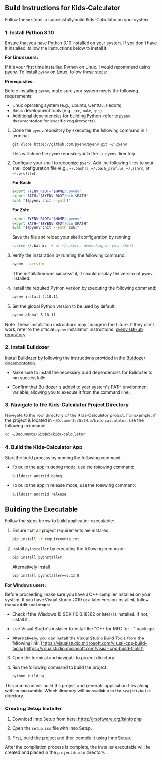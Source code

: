 ## Build Instructions for Kids-Calculator

Follow these steps to successfully build Kids-Calculator on your system.

### 1. Install Python 3.10

Ensure that you have Python 3.10 installed on your system. If you don't have it installed, follow the instructions below to install it.

**For Linux users:**

If it's your first time installing Python on Linux, I would recommend using pyenv. To install `pyenv` on Linux, follow these steps:

**Prerequisites:**

Before installing `pyenv`, make sure your system meets the following requirements:

- Linux operating system (e.g., Ubuntu, CentOS, Fedora)
- Basic development tools (e.g., `gcc`, `make`, `git`)
- Additional dependencies for building Python (refer to `pyenv` documentation for specific requirements)

1. Clone the `pyenv` repository by executing the following command in a terminal:

   ```
   git clone https://github.com/pyenv/pyenv.git ~/.pyenv
   ```

   This will clone the `pyenv` repository into the `~/.pyenv` directory.

2. Configure your shell to recognize `pyenv`. Add the following lines to your shell configuration file (e.g., `~/.bashrc`, `~/.bash_profile`, `~/.zshrc`, or `~/.profile`):

   **For Bash:**

   ```bash
   export PYENV_ROOT="$HOME/.pyenv"
   export PATH="$PYENV_ROOT/bin:$PATH"
   eval "$(pyenv init --path)"
   ```

   **For Zsh:**

   ```zsh
   export PYENV_ROOT="$HOME/.pyenv"
   export PATH="$PYENV_ROOT/bin:$PATH"
   eval "$(pyenv init --path zsh)"
   ```

   Save the file and reload your shell configuration by running:

   ```bash
   source ~/.bashrc  # or ~/.zshrc, depending on your shell
   ```

3. Verify the installation by running the following command:

   ```bash
   pyenv --version
   ```

   If the installation was successful, it should display the version of `pyenv` installed.

4. Install the required Python version by executing the following command:

   ```bash
   pyenv install 3.10.11
   ```

5. Set the global Python version to be used by default:

   ```bash
   pyenv global 3.10.11
   ```

Note: These installation instructions may change in the future. If they don't work, refer to the official `pyenv` installation instructions: [pyenv GitHub repository](https://github.com/pyenv/pyenv#getting-pyenv).


### 2. Install Buildozer

Install Buildozer by following the instructions provided in the [Buildozer documentation](https://buildozer.readthedocs.io/en/latest/).

   - Make sure to install the necessary build dependencies for Buildozer to run successfully.

   - Confirm that Buildozer is added to your system's PATH environment variable, allowing you to execute it from the command line.

### 3. Navigate to the Kids-Calculator Project Directory

Navigate to the root directory of the Kids-Calculator project. For example, if the project is located in `~/Documents/GitHub/kids-calculator`, use the following command:

```bash
cd ~/Documents/GitHub/kids-calculator
```

### 4. Build the Kids-Calculator App

Start the build process by running the following command:

- To build the app in debug mode, use the following command:
   ```bash
   buildozer android debug
   ```

- To build the app in release mode, use the following command:
   ```bash
   buildozer android release
   ```


## Building the Executable

Follow the steps below to build application executable:

1. Ensure that all project requirements are installed.
   ```bash
   pip install -r requirements.txt
   ```

2. Install `pyinstaller` by executing the following command:
   ```bash
   pip install pyinstaller
   ```
   Alternatively install
   ```bash
   pip install pyinstaller==5.13.0
   ```

**For Windows users:**

Before proceeding, make sure you have a C++ compiler installed on your system. If you have Visual Studio 2019 or a later version installed, follow these additional steps:

   - Check if the Windows 10 SDK (10.0.18362 or later) is installed. If not, install it.

   - Use Visual Studio's installer to install the "C++ for MFC for ..." package.

   - Alternatively, you can install the Visual Studio Build Tools from the following link: 
     [https://visualstudio.microsoft.com/visual-cpp-build-tools/](https://visualstudio.microsoft.com/visual-cpp-build-tools/)

3. Open the terminal and navigate to project directory.

4. Run the following command to build the project:
   ```bash
   python build.py
   ```

This command will build the project and generate application files along with its executable. Which directory will be available in the `project/build` directory.


### Creating Setup Installer

1. Download Inno Setup from here: https://jrsoftware.org/isinfo.php

2. Open the `setup.iss` file with Inno Setup.

3. First, build the project and then compile it using Inno Setup.

After the compilation process is complete, the installer executable will be created and placed in the `project/build` directory.